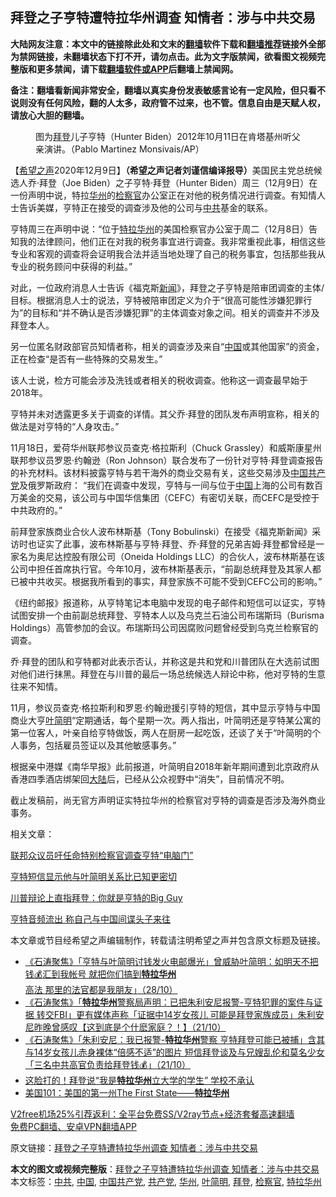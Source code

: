 <h2>拜登之子亨特遭特拉华州调查 知情者：涉与中共交易</h2> <p class="notice"><b>大陆网友注意：本文中的链接除此处和文末的<a href="https://github.com/bannedbook/fanqiang" >翻墙</a>软件下载和<a href="https://github.com/killgcd/justmysocks/blob/master/README.md">翻墙推荐</a>链接外全部为禁网链接，未翻墙状态下打不开，请勿点击。此为文字版禁闻，欲看图文视频完整版和更多禁闻，请下载<a href="https://github.com/bannedbook/fanqiang">翻墙软件或APP</a>后翻墙上禁闻网。</p><p>备注：翻墙看新闻非常安全，翻墙以真实身份发表敏感言论有一定风险，但只看不说则没有任何风险，翻的人太多，政府管不过来，也不管。信息自由是天赋人权，请放心大胆的翻墙。</b></p>  <div class="entry"> <figure><figcaption>图为<a href="https://www.bannedbook.org/bnews/tag/%e6%8b%9c%e7%99%bb/" class="st_tag internal_tag" rel="tag" title="标签 拜登 下的日志">拜登</a>儿子亨特（Hunter Biden）2012年10月11日在肯塔基州听父亲演讲。（Pablo Martinez Monsivais/AP）</figcaption></figure> <p>【<span class='wp_keywordlink_affiliate'><a href="https://www.soundofhope.org" title="希望之声" target="_blank">希望之声</a></span>2020年12月9日】<strong>（希望之声记者刘谨信编译报导）</strong>美国民主党总统候选人乔‧拜登（Joe Biden）之子亨特‧拜登（Hunter Biden）周三（12月9日）在一份声明中说，特拉<a href="https://www.bannedbook.org/bnews/tag/%E5%8D%8E%E5%B7%9E/" class="st_tag internal_tag" rel="tag" title="标签 华州 下的日志">华州</a>的<a href="https://www.bannedbook.org/bnews/tag/%e6%a3%80%e5%af%9f%e5%ae%98/" class="st_tag internal_tag" rel="tag" title="标签 检察官 下的日志">检察官</a>办公室正在对他的税务情况进行调查。有知情人士告诉美媒，亨特正在接受的调查涉及他的公司与<a href="https://www.bannedbook.org/bnews/tag/%e4%b8%ad%e5%85%b1/" class="st_tag internal_tag" rel="tag" title="标签 中共 下的日志">中共</a>基金的联系。</p> <p>亨特周三在声明中说：“位于<a href="https://www.bannedbook.org/bnews/tag/%e7%89%b9%e6%8b%89%e5%8d%8e%e5%b7%9e/" class="st_tag internal_tag" rel="tag" title="标签 特拉华州 下的日志">特拉华州</a>的美国检察官办公室于周二（12月8日）告知我的法律顾问，他们正在对我的税务事宜进行调查。我非常重视此事，相信这些专业和客观的调查将会证明我合法并适当地处理了自己的税务事宜，包括那些我从专业的税务顾问中获得的利益。”</p> <p>对此，一位政府消息人士告诉《福克斯<span class='wp_keywordlink_affiliate'><a href="https://www.bannedbook.org/" title="新闻">新闻</a></span>》，拜登之子亨特是陪审团调查的主体/目标。根据消息人士的说法，亨特被陪审团定义为介于“很高可能性涉嫌犯罪行为”的目标和“并不确认是否涉嫌犯罪”的主体调查对象之间。相关的调查并不涉及拜登本人。</p> <p>另一位匿名财政部官员知情者称，相关的调查涉及来自“<span class='wp_keywordlink_affiliate'><a href="https://www.bannedbook.org/" title="中国" target="_blank">中国</a></span>或其他国家”的资金，正在检查“是否有一些特殊的交易发生。”</p> <p>该人士说，检方可能会涉及洗钱或者相关的税收调查。他称这一调查最早始于2018年。</p>  <p>亨特并未对透露更多关于调查的详情。其父乔‧拜登的团队发布声明宣称，相关的做法是对亨特的“人身攻击。”</p> <p>11月18日，爱荷华州联邦参议员查克‧格拉斯利（Chuck Grassley）和威斯康星州联邦参议员罗恩‧约翰逊（Ron Johnson）联合发布了一份针对亨特‧拜登调查报告的补充材料。该材料披露亨特与若干海外的商业交易有关，这些交易涉及<a href="https://www.bannedbook.org/bnews/tag/%e4%b8%ad%e5%9b%bd%e5%85%b1%e4%ba%a7%e5%85%9a/" class="st_tag internal_tag" rel="tag" title="标签 中国共产党 下的日志">中国共产党</a>及俄罗斯政府： “我们在调查中发现，亨特与一间与位于<a href="https://www.bannedbook.org/bnews/tag/%E4%B8%AD%E5%9B%BD/" class="st_tag internal_tag" rel="tag" title="标签 中国 下的日志">中国</a>上海的公司有数百万美金的交易，该公司与中国华信集团（CEFC）有密切关联，而CEFC是受控于中共政府的。”</p> <p>前拜登家族商业合伙人波布林斯基（Tony Bobulinski）在接受《福克斯新闻》采访时也证实了此事，波布林斯基与亨特·拜登、乔·拜登的兄弟吉姆·拜登都曾经是一家名为奥尼达控股有限公司（Oneida Holdings LLC）的合伙人，波布林斯基在该公司中担任首席执行官。今年10月，波布林斯基表示，“前副总统拜登及其家人都已被中共收买。根据我所看到的事实，拜登家族不可能不受到CEFC公司的影响。”</p> <p>《纽约邮报》报道称，从亨特笔记本电脑中发现的电子邮件和短信可以证实，亨特试图安排一个由前副总统拜登、亨特本人以及乌克兰石油公司布瑞斯玛（Burisma Holdings）高管参加的会议。布瑞斯玛公司因腐败问题曾经受到乌克兰检察官的调查。</p> <p>乔‧拜登的团队和亨特都对此表示否认，并称这是共和党和川普团队在大选前试图对他们进行抹黑。拜登在与川普的最后一场总统候选人辩论中称，他对亨特的生意往来不知情。</p>  <p>11月，参议员查克‧格拉斯利和罗恩‧约翰逊援引亨特的短信，其中显示亨特与中国商业大亨<a href="https://www.bannedbook.org/bnews/tag/%e5%8f%b6%e7%ae%80%e6%98%8e/" class="st_tag internal_tag" rel="tag" title="标签 叶简明 下的日志">叶简明</a>“定期通话，每个星期一次。两人指出，叶简明还是亨特某公寓的第一位客人，叶亲自给亨特做饭，两人在厨房一起吃饭，还谈了关于“叶简明的个人事务，包括雇员签证以及其他敏感事务。”</p> <p>根据亲中港媒《南华早报》此前报道，叶简明自2018年新年期间遭到北京政府从香港四季酒店绑架回<span class='wp_keywordlink_affiliate'><a href="https://www.bannedbook.org/" title="大陆" target="_blank">大陆</a></span>后，已经从公众视野中“消失”，目前情况不明。</p> <p>截止发稿前，尚无官方声明证实特拉华州的检察官对亨特的调查是否涉及海外商业事务。</p> <p>相关文章：</p> <p><a data-ctorig="https://www.soundofhope.org/post/452008" data-cturl="https://www.google.com/url?client=internal-element-cse&amp;cx=007749283119516952101:0iwnfnkwnek&amp;q=https://www.soundofhope.org/post/452008&amp;sa=U&amp;ved=2ahUKEwj54M2bwMLtAhVB7J4KHU6jCsE4ChAWMAF6BAgIEAI&amp;usg=AOvVaw12JlryaZJeG8cT0FH0bF_I" href="https://www.google.com/url?client=internal-element-cse&amp;cx=007749283119516952101:0iwnfnkwnek&amp;q=https://www.soundofhope.org/post/452008&amp;sa=U&amp;ved=2ahUKEwj54M2bwMLtAhVB7J4KHU6jCsE4ChAWMAF6BAgIEAI&amp;usg=AOvVaw12JlryaZJeG8cT0FH0bF_I" target="_blank">联邦众议员吁任命特别检察官调查亨特“电脑门”</a></p>  <p><a data-ctorig="https://www.soundofhope.org/post/436552" data-cturl="https://www.google.com/url?client=internal-element-cse&amp;cx=007749283119516952101:0iwnfnkwnek&amp;q=https://www.soundofhope.org/post/436552&amp;sa=U&amp;ved=2ahUKEwj54M2bwMLtAhVB7J4KHU6jCsE4ChAWMAV6BAgFEAI&amp;usg=AOvVaw2vNrogm0N9LTn24eZ0FQD9" href="https://www.soundofhope.org/post/436552" target="_blank">亨特短信显示他与叶简明关系比已知更密切</a></p> <p><a data-ctorig="https://www.soundofhope.org/post/435088" data-cturl="https://www.google.com/url?client=internal-element-cse&amp;cx=007749283119516952101:0iwnfnkwnek&amp;q=https://www.soundofhope.org/post/435088&amp;sa=U&amp;ved=2ahUKEwj54M2bwMLtAhVB7J4KHU6jCsE4ChAWMAl6BAgDEAI&amp;usg=AOvVaw20SQLuMpocCQDWOOYKQ77r" href="https://www.soundofhope.org/post/435088" target="_blank">川普辩论上直指拜登：你就是亨特的Big Guy</a></p> <p><a data-ctorig="https://www.soundofhope.org/post/436603" data-cturl="https://www.google.com/url?client=internal-element-cse&amp;cx=007749283119516952101:0iwnfnkwnek&amp;q=https://www.soundofhope.org/post/436603&amp;sa=U&amp;ved=2ahUKEwj54M2bwMLtAhVB7J4KHU6jCsE4ChAWMAd6BAgEEAI&amp;usg=AOvVaw1KR2bIDVvBQ9PJ59majCBK" href="https://www.soundofhope.org/post/436603" target="_blank">亨特音频流出 称自己与中国间谍头子来往</a></p> <p>本文章或节目经希望之声编辑制作，转载请注明希望之声并包含原文标题及链接。</p> <ul class='op-related-articles' title='相关阅读'> <li><a href='https://www.bannedbook.org/bnews/bannedvideo/20201029/1422254.html' target='_blank'>《石涛聚焦》「亨特与叶简明讨钱发火电邮爆光」曾威胁叶简明：如明天不把钱💰汇到我帐号 就把你们搞到<b>特拉华州</b>高法 那里的法官都是我朋友」（28/10）</a></li> <li><a href='https://www.bannedbook.org/bnews/bannedvideo/20201021/1417904.html' target='_blank'>《石涛聚焦》「<b>特拉华州</b>警察局声明：已把朱利安尼报警-亨特犯罪的案件与证据 转交FBI」更有媒体声称「证据中14岁女孩儿 可能是拜登家族成员」朱利安尼昨晚曾感叹【这到底是个什麽家庭？！】（21/10）</a></li> <li><a href='https://www.bannedbook.org/bnews/bannedvideo/20201021/1417693.html' target='_blank'>《石涛聚焦》「朱利安尼：我已报警-<b>特拉华州</b>警察 亨特拜登可能已被捕」含其与14岁女孩儿赤身裸体“倍感不适”的图片 短信拜登谈及与兄嫂乱伦和莫名少女「三名中共高官负责给拜登钱💰」（21/10）</a></li> <li><a href='https://www.bannedbook.org/bnews/cnnews/20200929/1405115.html' target='_blank'>这脸打的！拜登说“我是<b>特拉华州</b>立大学的学生” 学校不承认 </a></li> <li><a href='https://www.bannedbook.org/bnews/cnnews/20170307/724215.html' target='_blank'>美国101：美国的第一州The First State——<b>特拉华州</b></a></li> </ul> <p class="texttj"> <a href="https://github.com/bannedbook/fanqiang/wiki/V2ray%E6%9C%BA%E5%9C%BA" target="_blank">V2free机场25%引荐返利：全平台免费SS/V2ray节点+经济套餐高速翻墙</a><br/> <a href="https://github.com/bannedbook/fanqiang/wiki/%E7%A6%81%E9%97%BB%E7%BD%91%E5%AE%89%E5%8D%93%E7%BF%BB%E5%A2%99%E6%96%B0%E9%97%BBAPP" target="_blank">免费PC翻墙、安卓VPN翻墙APP</a></p><p>原文链接：<a class="src_link"  href="https://www.soundofhope.org/post/452113" target="_blank">拜登之子亨特遭特拉华州调查 知情者：涉与中共交易</a></p> <a name='sharetosocial'></a>       <div><b>本文的图文或视频完整版</b>：<a href='https://www.bannedbook.org/bnews/comments/20201210/1445219.html'>拜登之子亨特遭特拉华州调查 知情者：涉与中共交易</a></div>  </div><!--END ENTRY--> <div class="postfooter"> <div>本文标签：<a href="https://www.bannedbook.org/bnews/tag/%e4%b8%ad%e5%85%b1/" rel="tag">中共</a>, <a href="https://www.bannedbook.org/bnews/tag/%E4%B8%AD%E5%9B%BD/" rel="tag">中国</a>, <a href="https://www.bannedbook.org/bnews/tag/%e4%b8%ad%e5%9b%bd%e5%85%b1%e4%ba%a7%e5%85%9a/" rel="tag">中国共产党</a>, <a href="https://www.bannedbook.org/bnews/tag/%e5%85%b1%e4%ba%a7%e5%85%9a/" rel="tag">共产党</a>, <a href="https://www.bannedbook.org/bnews/tag/%E5%8D%8E%E5%B7%9E/" rel="tag">华州</a>, <a href="https://www.bannedbook.org/bnews/tag/%e5%8f%b6%e7%ae%80%e6%98%8e/" rel="tag">叶简明</a>, <a href="https://www.bannedbook.org/bnews/tag/%e6%8b%9c%e7%99%bb/" rel="tag">拜登</a>, <a href="https://www.bannedbook.org/bnews/tag/%e6%a3%80%e5%af%9f%e5%ae%98/" rel="tag">检察官</a>, <a href="https://www.bannedbook.org/bnews/tag/%e7%89%b9%e6%8b%89%e5%8d%8e%e5%b7%9e/" rel="tag">特拉华州</a></div>  </div><!--END POSTFOOTER--> 